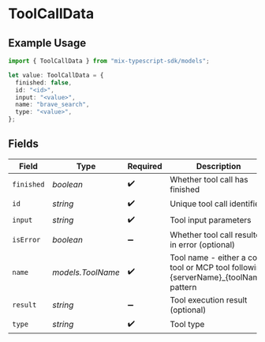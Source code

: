 # ToolCallData

## Example Usage

```typescript
import { ToolCallData } from "mix-typescript-sdk/models";

let value: ToolCallData = {
  finished: false,
  id: "<id>",
  input: "<value>",
  name: "brave_search",
  type: "<value>",
};
```

## Fields

| Field                                                                                | Type                                                                                 | Required                                                                             | Description                                                                          |
| ------------------------------------------------------------------------------------ | ------------------------------------------------------------------------------------ | ------------------------------------------------------------------------------------ | ------------------------------------------------------------------------------------ |
| `finished`                                                                           | *boolean*                                                                            | :heavy_check_mark:                                                                   | Whether tool call has finished                                                       |
| `id`                                                                                 | *string*                                                                             | :heavy_check_mark:                                                                   | Unique tool call identifier                                                          |
| `input`                                                                              | *string*                                                                             | :heavy_check_mark:                                                                   | Tool input parameters                                                                |
| `isError`                                                                            | *boolean*                                                                            | :heavy_minus_sign:                                                                   | Whether tool call resulted in error (optional)                                       |
| `name`                                                                               | *models.ToolName*                                                                    | :heavy_check_mark:                                                                   | Tool name - either a core tool or MCP tool following {serverName}_{toolName} pattern |
| `result`                                                                             | *string*                                                                             | :heavy_minus_sign:                                                                   | Tool execution result (optional)                                                     |
| `type`                                                                               | *string*                                                                             | :heavy_check_mark:                                                                   | Tool type                                                                            |
